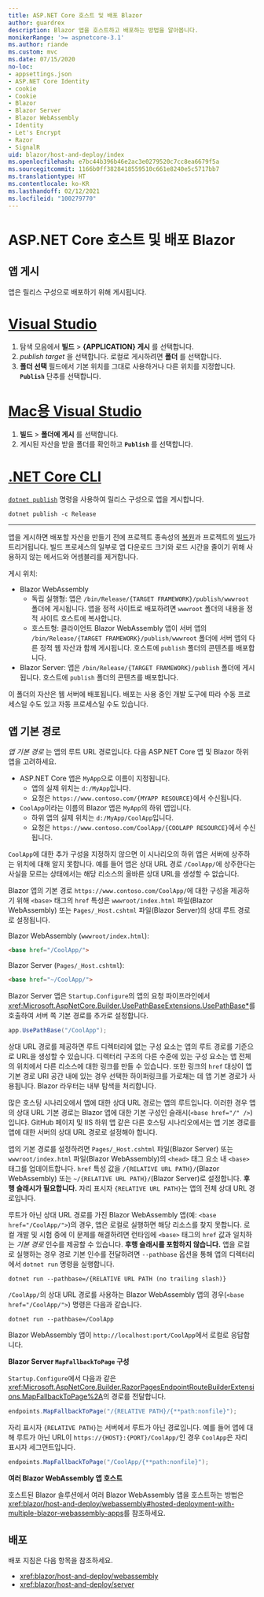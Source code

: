 ```yaml
---
title: ASP.NET Core 호스트 및 배포 Blazor
author: guardrex
description: Blazor 앱을 호스트하고 배포하는 방법을 알아봅니다.
monikerRange: '>= aspnetcore-3.1'
ms.author: riande
ms.custom: mvc
ms.date: 07/15/2020
no-loc:
- appsettings.json
- ASP.NET Core Identity
- cookie
- Cookie
- Blazor
- Blazor Server
- Blazor WebAssembly
- Identity
- Let's Encrypt
- Razor
- SignalR
uid: blazor/host-and-deploy/index
ms.openlocfilehash: e7bc44b396b46e2ac3e0279520c7cc8ea6679f5a
ms.sourcegitcommit: 1166b0ff3828418559510c661e8240e5c5717bb7
ms.translationtype: HT
ms.contentlocale: ko-KR
ms.lasthandoff: 02/12/2021
ms.locfileid: "100279770"
---
```

# <a name="host-and-deploy-aspnet-core-blazor"></a>ASP.NET Core 호스트 및 배포 Blazor

## <a name="publish-the-app"></a>앱 게시

앱은 릴리스 구성으로 배포하기 위해 게시됩니다.

# <a name="visual-studio"></a>[Visual Studio](#tab/visual-studio)

1. 탐색 모음에서 **빌드** >  **{APPLICATION} 게시** 를 선택합니다.
1. *publish target* 을 선택합니다. 로컬로 게시하려면 **폴더** 를 선택합니다.
1. **폴더 선택** 필드에서 기본 위치를 그대로 사용하거나 다른 위치를 지정합니다. **`Publish`** 단추를 선택합니다.

# <a name="visual-studio-for-mac"></a>[Mac용 Visual Studio](#tab/visual-studio-mac)

1. **빌드** > **폴더에 게시** 를 선택합니다.
1. 게시된 자산을 받을 폴더를 확인하고 **`Publish`** 를 선택합니다.

# <a name="net-core-cli"></a>[.NET Core CLI](#tab/netcore-cli)

[`dotnet publish`](/dotnet/core/tools/dotnet-publish) 명령을 사용하여 릴리스 구성으로 앱을 게시합니다.

```dotnetcli
dotnet publish -c Release
```

---

앱을 게시하면 배포할 자산을 만들기 전에 프로젝트 종속성의 [복원](/dotnet/core/tools/dotnet-restore)과 프로젝트의 [빌드](/dotnet/core/tools/dotnet-build)가 트리거됩니다. 빌드 프로세스의 일부로 앱 다운로드 크기와 로드 시간을 줄이기 위해 사용하지 않는 메서드와 어셈블리를 제거합니다.

게시 위치:

* Blazor WebAssembly
  * 독립 실행형: 앱은 `/bin/Release/{TARGET FRAMEWORK}/publish/wwwroot` 폴더에 게시됩니다. 앱을 정적 사이트로 배포하려면 `wwwroot` 폴더의 내용을 정적 사이트 호스트에 복사합니다.
  * 호스트형: 클라이언트 Blazor WebAssembly 앱이 서버 앱의 `/bin/Release/{TARGET FRAMEWORK}/publish/wwwroot` 폴더에 서버 앱의 다른 정적 웹 자산과 함께 게시됩니다. 호스트에 `publish` 폴더의 콘텐츠를 배포합니다.
* Blazor Server: 앱은 `/bin/Release/{TARGET FRAMEWORK}/publish` 폴더에 게시됩니다. 호스트에 `publish` 폴더의 콘텐츠를 배포합니다.

이 폴더의 자산은 웹 서버에 배포됩니다. 배포는 사용 중인 개발 도구에 따라 수동 프로세스일 수도 있고 자동 프로세스일 수도 있습니다.

## <a name="app-base-path"></a>앱 기본 경로

*앱 기본 경로* 는 앱의 루트 URL 경로입니다. 다음 ASP.NET Core 앱 및 Blazor 하위 앱을 고려하세요.

* ASP.NET Core 앱은 `MyApp`으로 이름이 지정됩니다.
  * 앱의 실제 위치는 `d:/MyApp`입니다.
  * 요청은 `https://www.contoso.com/{MYAPP RESOURCE}`에서 수신됩니다.
* `CoolApp`이라는 이름의 Blazor 앱은 `MyApp`의 하위 앱입니다.
  * 하위 앱의 실제 위치는 `d:/MyApp/CoolApp`입니다.
  * 요청은 `https://www.contoso.com/CoolApp/{COOLAPP RESOURCE}`에서 수신됩니다.

`CoolApp`에 대한 추가 구성을 지정하지 않으면 이 시나리오의 하위 앱은 서버에 상주하는 위치에 대해 알지 못합니다. 예를 들어 앱은 상대 URL 경로 `/CoolApp/`에 상주한다는 사실을 모르는 상태에서는 해당 리소스의 올바른 상대 URL을 생성할 수 없습니다.

Blazor 앱의 기본 경로 `https://www.contoso.com/CoolApp/`에 대한 구성을 제공하기 위해 `<base>` 태그의 `href` 특성은 `wwwroot/index.html` 파일(Blazor WebAssembly) 또는 `Pages/_Host.cshtml` 파일(Blazor Server)의 상대 루트 경로로 설정됩니다.

Blazor WebAssembly (`wwwroot/index.html`):

```html
<base href="/CoolApp/">
```

Blazor Server (`Pages/_Host.cshtml`):

```html
<base href="~/CoolApp/">
```

Blazor Server 앱은 `Startup.Configure`의 앱의 요청 파이프라인에서 <xref:Microsoft.AspNetCore.Builder.UsePathBaseExtensions.UsePathBase*>를 호출하여 서버 쪽 기본 경로를 추가로 설정합니다.

```csharp
app.UsePathBase("/CoolApp");
```

상대 URL 경로를 제공하면 루트 디렉터리에 없는 구성 요소는 앱의 루트 경로를 기준으로 URL을 생성할 수 있습니다. 디렉터리 구조의 다른 수준에 있는 구성 요소는 앱 전체의 위치에서 다른 리소스에 대한 링크를 만들 수 있습니다. 또한 링크의 `href` 대상이 앱 기본 경로 URI 공간 내에 있는 경우 선택한 하이퍼링크를 가로채는 데 앱 기본 경로가 사용됩니다. Blazor 라우터는 내부 탐색을 처리합니다.

많은 호스팅 시나리오에서 앱에 대한 상대 URL 경로는 앱의 루트입니다. 이러한 경우 앱의 상대 URL 기본 경로는 Blazor 앱에 대한 기본 구성인 슬래시(`<base href="/" />`)입니다. GitHub 페이지 및 IIS 하위 앱 같은 다른 호스팅 시나리오에서는 앱 기본 경로를 앱에 대한 서버의 상대 URL 경로로 설정해야 합니다.

앱의 기본 경로를 설정하려면 `Pages/_Host.cshtml` 파일(Blazor Server) 또는 `wwwroot/index.html` 파일(Blazor WebAssembly)의 `<head>` 태그 요소 내 `<base>` 태그를 업데이트합니다. `href` 특성 값을 `/{RELATIVE URL PATH}/`(Blazor WebAssembly) 또는 `~/{RELATIVE URL PATH}/`(Blazor Server)로 설정합니다. **후행 슬래시가 필요합니다.** 자리 표시자 `{RELATIVE URL PATH}`는 앱의 전체 상대 URL 경로입니다.

루트가 아닌 상대 URL 경로를 가진 Blazor WebAssembly 앱(예: `<base href="/CoolApp/">`)의 경우, 앱은 로컬로 실행하면 해당 리소스를 찾지 못합니다. 로컬 개발 및 시험 중에 이 문제를 해결하려면 런타임에 `<base>` 태그의 `href` 값과 일치하는 *기본 경로* 인수를 제공할 수 있습니다. **후행 슬래시를 포함하지 않습니다.** 앱을 로컬로 실행하는 경우 경로 기본 인수를 전달하려면 `--pathbase` 옵션을 통해 앱의 디렉터리에서 `dotnet run` 명령을 실행합니다.

```dotnetcli
dotnet run --pathbase=/{RELATIVE URL PATH (no trailing slash)}
```

`/CoolApp/`의 상대 URL 경로를 사용하는 Blazor WebAssembly 앱의 경우(`<base href="/CoolApp/">`) 명령은 다음과 같습니다.

```dotnetcli
dotnet run --pathbase=/CoolApp
```

Blazor WebAssembly 앱이 `http://localhost:port/CoolApp`에서 로컬로 응답합니다.

**Blazor Server `MapFallbackToPage` 구성**

`Startup.Configure`에서 다음과 같은 <xref:Microsoft.AspNetCore.Builder.RazorPagesEndpointRouteBuilderExtensions.MapFallbackToPage%2A>의 경로를 전달합니다.

```csharp
endpoints.MapFallbackToPage("/{RELATIVE PATH}/{**path:nonfile}");
```

자리 표시자 `{RELATIVE PATH}`는 서버에서 루트가 아닌 경로입니다. 예를 들어 앱에 대해 루트가 아닌 URL이 `https://{HOST}:{PORT}/CoolApp/`인 경우 `CoolApp`은 자리 표시자 세그먼트입니다.

```csharp
endpoints.MapFallbackToPage("/CoolApp/{**path:nonfile}");
```

**여러 Blazor WebAssembly 앱 호스트**

호스트된 Blazor 솔루션에서 여러 Blazor WebAssembly 앱을 호스트하는 방법은 <xref:blazor/host-and-deploy/webassembly#hosted-deployment-with-multiple-blazor-webassembly-apps>를 참조하세요.

## <a name="deployment"></a>배포

배포 지침은 다음 항목을 참조하세요.

* <xref:blazor/host-and-deploy/webassembly>
* <xref:blazor/host-and-deploy/server>
